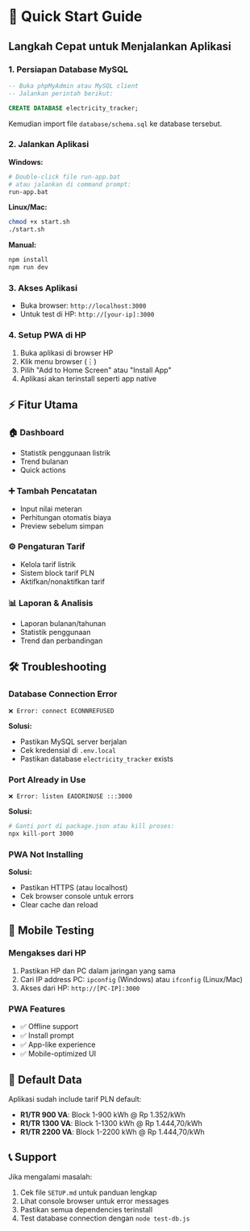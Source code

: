 # 🚀 Quick Start Guide

## Langkah Cepat untuk Menjalankan Aplikasi

### 1. Persiapan Database MySQL
```sql
-- Buka phpMyAdmin atau MySQL client
-- Jalankan perintah berikut:

CREATE DATABASE electricity_tracker;
```

Kemudian import file `database/schema.sql` ke database tersebut.

### 2. Jalankan Aplikasi

**Windows:**
```bash
# Double-click file run-app.bat
# atau jalankan di command prompt:
run-app.bat
```

**Linux/Mac:**
```bash
chmod +x start.sh
./start.sh
```

**Manual:**
```bash
npm install
npm run dev
```

### 3. Akses Aplikasi
- Buka browser: `http://localhost:3000`
- Untuk test di HP: `http://[your-ip]:3000`

### 4. Setup PWA di HP
1. Buka aplikasi di browser HP
2. Klik menu browser (⋮)
3. Pilih "Add to Home Screen" atau "Install App"
4. Aplikasi akan terinstall seperti app native

## ⚡ Fitur Utama

### 🏠 Dashboard
- Statistik penggunaan listrik
- Trend bulanan
- Quick actions

### ➕ Tambah Pencatatan
- Input nilai meteran
- Perhitungan otomatis biaya
- Preview sebelum simpan

### ⚙️ Pengaturan Tarif
- Kelola tarif listrik
- Sistem block tarif PLN
- Aktifkan/nonaktifkan tarif

### 📊 Laporan & Analisis
- Laporan bulanan/tahunan
- Statistik penggunaan
- Trend dan perbandingan

## 🛠️ Troubleshooting

### Database Connection Error
```
❌ Error: connect ECONNREFUSED
```
**Solusi:**
- Pastikan MySQL server berjalan
- Cek kredensial di `.env.local`
- Pastikan database `electricity_tracker` exists

### Port Already in Use
```
❌ Error: listen EADDRINUSE :::3000
```
**Solusi:**
```bash
# Ganti port di package.json atau kill proses:
npx kill-port 3000
```

### PWA Not Installing
**Solusi:**
- Pastikan HTTPS (atau localhost)
- Cek browser console untuk errors
- Clear cache dan reload

## 📱 Mobile Testing

### Mengakses dari HP
1. Pastikan HP dan PC dalam jaringan yang sama
2. Cari IP address PC: `ipconfig` (Windows) atau `ifconfig` (Linux/Mac)
3. Akses dari HP: `http://[PC-IP]:3000`

### PWA Features
- ✅ Offline support
- ✅ Install prompt
- ✅ App-like experience
- ✅ Mobile-optimized UI

## 🎯 Default Data

Aplikasi sudah include tarif PLN default:
- **R1/TR 900 VA**: Block 1-900 kWh @ Rp 1.352/kWh
- **R1/TR 1300 VA**: Block 1-1300 kWh @ Rp 1.444,70/kWh
- **R1/TR 2200 VA**: Block 1-2200 kWh @ Rp 1.444,70/kWh

## 📞 Support

Jika mengalami masalah:
1. Cek file `SETUP.md` untuk panduan lengkap
2. Lihat console browser untuk error messages
3. Pastikan semua dependencies terinstall
4. Test database connection dengan `node test-db.js`

